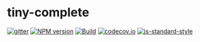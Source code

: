 # tiny-complete
[![gitter](https://badges.gitter.im/Join%20Chat.svg)](https://gitter.im/raymondborkowski/tiny-complete?utm_source=badge&utm_medium=badge&utm_campaign=pr-badge&utm_content=badge)
[![NPM version](https://img.shields.io/npm/v/tiny-complete.svg?style=flat-square)](https://www.npmjs.com/package/tiny-complete)
[![Build](https://travis-ci.org/raymondborkowski/tiny-complete.svg?branch=master)](https://travis-ci.org/raymondborkowski/tiny-complete)
[![codecov.io](https://codecov.io/github/raymondborkowski/tiny-complete/coverage.svg?branch=master)](https://codecov.io/github/raymondborkowski/tiny-complete?branch=master)
[![js-standard-style](https://img.shields.io/badge/code%20style-standard-brightgreen.svg)](http://standardjs.com/)
